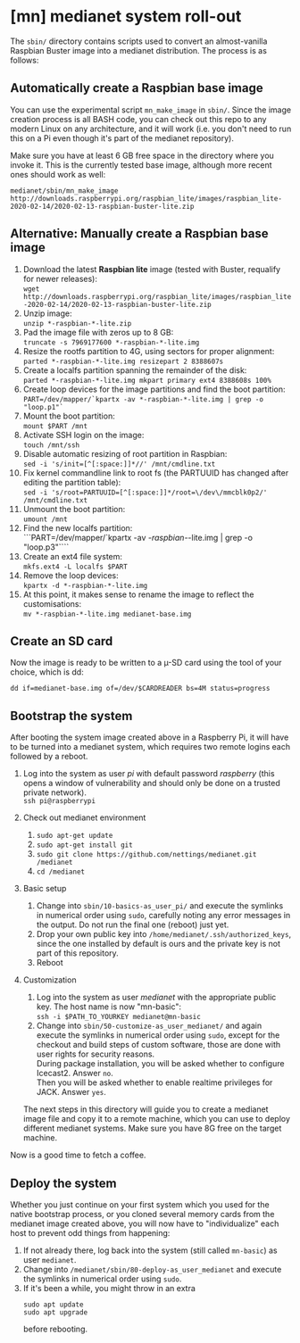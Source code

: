 # [mn] medianet system roll-out

The `sbin/` directory contains scripts used to convert an almost-vanilla
Raspbian Buster image into a medianet distribution. The process is as follows:

## Automatically create a Raspbian base image
You can use the experimental script `mn_make_image` in `sbin/`. Since the
image creation process is all BASH code, you can check out this repo to any
modern Linux on any architecture, and it will work (i.e. you don't need to run
this on a Pi even though it's part of the medianet repository).

Make sure you have at least 6 GB free space in the directory where you invoke it.
This is the currently tested base image, although more recent ones should
work as well:
```
medianet/sbin/mn_make_image http://downloads.raspberrypi.org/raspbian_lite/images/raspbian_lite-2020-02-14/2020-02-13-raspbian-buster-lite.zip
```

## Alternative: Manually create a Raspbian base image
1. Download the latest **Raspbian lite** image (tested with Buster, requalify
for newer releases):  
`wget http://downloads.raspberrypi.org/raspbian_lite/images/raspbian_lite-2020-02-14/2020-02-13-raspbian-buster-lite.zip`
1. Unzip image:  
`unzip *-raspbian-*-lite.zip`
1. Pad the image file with zeros up to 8 GB:  
`truncate -s 7969177600 *-raspbian-*-lite.img`
1. Resize the rootfs partition to 4G, using sectors for proper alignment:  
`parted *-raspbian-*-lite.img resizepart 2 8388607s`
1. Create a localfs partition spanning the remainder of the disk:  
`parted *-raspbian-*-lite.img mkpart primary ext4 8388608s 100%`
1. Create loop devices for the image partitions and find the boot partition:  
```PART=/dev/mapper/`kpartx -av *-raspbian-*-lite.img | grep -o "loop.p1"` ```
1. Mount the boot partition:  
`mount $PART /mnt`
1. Activate SSH login on the image:   
`touch /mnt/ssh`
1. Disable automatic resizing of root partition in Raspbian:  
`sed -i 's/init=[^[:space:]]*//' /mnt/cmdline.txt`
1. Fix kernel commandline link to root fs (the PARTUUID has changed after
editing the partition table):  
`sed -i 's/root=PARTUUID=[^[:space:]]*/root=\/dev\/mmcblk0p2/' /mnt/cmdline.txt`
1. Unmount the boot partition:  
`umount /mnt`
1. Find the new localfs partition:  
```PART=/dev/mapper/`kpartx -av *-raspbian-*-lite.img | grep -o "loop.p3"````
1. Create an ext4 file system:  
`mkfs.ext4 -L localfs $PART`
1. Remove the loop devices:  
`kpartx -d *-raspbian-*-lite.img`
1. At this point, it makes sense to rename the image to reflect the
customisations:  
`mv *-raspbian-*-lite.img medianet-base.img`

## Create an SD card
Now the image is ready to be written to a µ-SD card using the tool of your
choice, which is dd:
```
dd if=medianet-base.img of=/dev/$CARDREADER bs=4M status=progress
```

## Bootstrap the system
After booting the system image created above in a Raspberry Pi, it will have
to be turned into a medianet system, which requires two remote logins each
followed by a reboot.

1. Log into the system as user *pi* with default password *raspberry* (this
opens a window of vulnerability and should only be done on a trusted private
network).  
`ssh pi@raspberrypi`
1. Check out medianet environment
   1. `sudo apt-get update`
   1. `sudo apt-get install git`
   1. `sudo git clone https://github.com/nettings/medianet.git /medianet`
   1. `cd /medianet`
1. Basic setup
   1. Change into `sbin/10-basics-as_user_pi/` and execute the symlinks in
numerical order using ```sudo```, carefully noting any error messages in the
output. Do not run the final one (reboot) just yet.
   1. Drop your own public key into `/home/medianet/.ssh/authorized_keys`,
since the one installed by default is ours and the private key is not part of
this repository.
   1. Reboot
1. Customization
   1. Log into the system as user *medianet* with the appropriate public key.
The host name is now "mn-basic":  
   `ssh -i $PATH_TO_YOURKEY medianet@mn-basic`
   1. Change into `sbin/50-customize-as_user_medianet/` and again execute the
symlinks in numerical order using `sudo`, except for the checkout and build
steps of custom software, those are done with user rights for security reasons.  
   During package installation, you will be asked whether to configure
Icecast2. Answer `no`.  
   Then you will be asked whether to enable realtime privileges for JACK.
Answer `yes`.

   The next steps in this directory will guide you to create a medianet image
file and copy it to a remote machine, which you can use to deploy different
medianet systems. Make sure you have 8G free on the target machine.

Now is a good time to fetch a coffee.

## Deploy the system
Whether you just continue on your first system which you used for the native
bootstrap process, or you cloned several memory cards from the medianet
image created above, you will now have to "individualize" each host to
prevent odd things from happening:

   1. If not already there, log back into the system (still called
`mn-basic`) as user `medianet`.
   1. Change into `/medianet/sbin/80-deploy-as_user_medianet` and execute the
symlinks in numerical order using `sudo`.
   1. If it's been a while, you might throw in an extra  
      ```
      sudo apt update
      sudo apt upgrade
      ```
      before rebooting.
